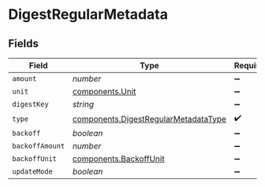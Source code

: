 # DigestRegularMetadata


## Fields

| Field                                                                                        | Type                                                                                         | Required                                                                                     | Description                                                                                  |
| -------------------------------------------------------------------------------------------- | -------------------------------------------------------------------------------------------- | -------------------------------------------------------------------------------------------- | -------------------------------------------------------------------------------------------- |
| `amount`                                                                                     | *number*                                                                                     | :heavy_minus_sign:                                                                           | N/A                                                                                          |
| `unit`                                                                                       | [components.Unit](../../models/components/unit.md)                                           | :heavy_minus_sign:                                                                           | N/A                                                                                          |
| `digestKey`                                                                                  | *string*                                                                                     | :heavy_minus_sign:                                                                           | N/A                                                                                          |
| `type`                                                                                       | [components.DigestRegularMetadataType](../../models/components/digestregularmetadatatype.md) | :heavy_check_mark:                                                                           | N/A                                                                                          |
| `backoff`                                                                                    | *boolean*                                                                                    | :heavy_minus_sign:                                                                           | N/A                                                                                          |
| `backoffAmount`                                                                              | *number*                                                                                     | :heavy_minus_sign:                                                                           | N/A                                                                                          |
| `backoffUnit`                                                                                | [components.BackoffUnit](../../models/components/backoffunit.md)                             | :heavy_minus_sign:                                                                           | N/A                                                                                          |
| `updateMode`                                                                                 | *boolean*                                                                                    | :heavy_minus_sign:                                                                           | N/A                                                                                          |